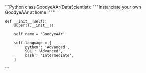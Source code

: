 ´´´Python
class GoodyeAAr(DataScientist):
    """Instanciate your own GoodyeAAr at home !"""
    
    def __init__(self):
        super().__init__()
        
        self.name = 'GoodyeAAr'
        
        self.language = {
            'python': 'Advanced',
            'SQL': 'Advanced',
            'bash': 'Intermediate',
        ]
´´´
